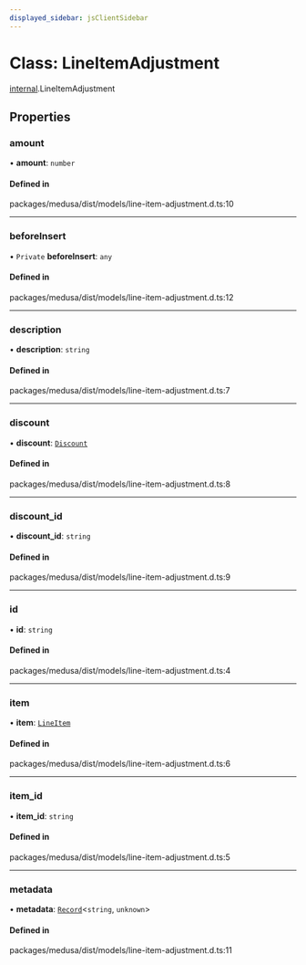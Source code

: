 ```yaml
---
displayed_sidebar: jsClientSidebar
---
```


# Class: LineItemAdjustment

[internal](../modules/internal.md).LineItemAdjustment

## Properties

### amount

• **amount**: `number`

#### Defined in

packages/medusa/dist/models/line-item-adjustment.d.ts:10

___

### beforeInsert

• `Private` **beforeInsert**: `any`

#### Defined in

packages/medusa/dist/models/line-item-adjustment.d.ts:12

___

### description

• **description**: `string`

#### Defined in

packages/medusa/dist/models/line-item-adjustment.d.ts:7

___

### discount

• **discount**: [`Discount`](internal.Discount.md)

#### Defined in

packages/medusa/dist/models/line-item-adjustment.d.ts:8

___

### discount\_id

• **discount\_id**: `string`

#### Defined in

packages/medusa/dist/models/line-item-adjustment.d.ts:9

___

### id

• **id**: `string`

#### Defined in

packages/medusa/dist/models/line-item-adjustment.d.ts:4

___

### item

• **item**: [`LineItem`](internal.LineItem.md)

#### Defined in

packages/medusa/dist/models/line-item-adjustment.d.ts:6

___

### item\_id

• **item\_id**: `string`

#### Defined in

packages/medusa/dist/models/line-item-adjustment.d.ts:5

___

### metadata

• **metadata**: [`Record`](../modules/internal.md#record)<`string`, `unknown`\>

#### Defined in

packages/medusa/dist/models/line-item-adjustment.d.ts:11
